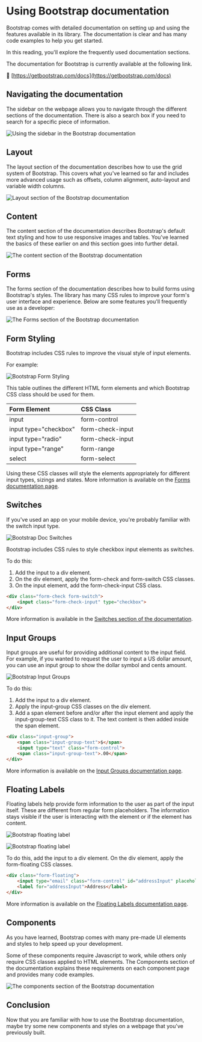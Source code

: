# Using Bootstrap documentation

Bootstrap comes with detailed documentation on setting up and using the features available in its library. The documentation is clear and has many code examples to help you get started.

In this reading, you'll explore the frequently used documentation sections.

The documentation for Bootstrap is currently available at the following link.

🔗 [https://getbootstrap.com/docs](https://getbootstrap.com/docs)

## Navigating the documentation

The sidebar on the webpage allows you to navigate through the different sections of the documentation. There is also a search box if you need to search for a specific piece of information.

![Using the sidebar in the Bootstrap documentation](https://d3c33hcgiwev3.cloudfront.net/imageAssetProxy.v1/VWhuQ2jdTOWobkNo3Tzlig_4e8c558329ff45728a69e3b0aa2909e1_bootstrap_docs_navigation.png?expiry=1746748800000&hmac=5twCPNz36tvOxN5GgpGHRsYRAw4V3VGVIf9C3ANBD2w)

## Layout

The layout section of the documentation describes how to use the grid system of Bootstrap. This covers what you've learned so far and includes more advanced usage such as offsets, column alignment, auto-layout and variable width columns.

![Layout section of the Bootstrap documentation](https://d3c33hcgiwev3.cloudfront.net/imageAssetProxy.v1/gtR6MVzDSMeUejFcw9jHuQ_94b91c6eacdd4a1eb1d525f4100972e1_bootstrap_docs_layout.png?expiry=1746748800000&hmac=patzlC-hGovuo5oxfydYdF9SyyU8wKczGjfht4CsMCc)

## Content

The content section of the documentation describes Bootstrap's default text styling and how to use responsive images and tables. You've learned the basics of these earlier on and this section goes into further detail.

![The content section of the Bootstrap documentation](https://d3c33hcgiwev3.cloudfront.net/imageAssetProxy.v1/8aeY4Cx-QwinmOAsfsMIdQ_c567a25e837f458b871c29b5ebf4b9e1_bootstrap_docs_content.png?expiry=1746748800000&hmac=ZoUCWpP_Ut7wnzoTrfUP7HHb6NYasq09Lv6CmaTZVQw)

## Forms

The forms section of the documentation describes how to build forms using Bootstrap's styles. The library has many CSS rules to improve your form's user interface and experience. Below are some features you'll frequently use as a developer:

![The Forms section of the Bootstrap documentation](https://d3c33hcgiwev3.cloudfront.net/imageAssetProxy.v1/KH7sNjT0QAS-7DY09AAEGQ_155d8f197dbd4a979f9d3c9cd7b29ce1_bootstrap_docs_forms.png?expiry=1746748800000&hmac=pryNuW7gMzsQh-8t8HbkGHd7ALHS_HGhNg0E_68PlTA)

## Form Styling

Bootstrap includes CSS rules to improve the visual style of input elements.

For example:

![Bootstrap Form Styling](https://d3c33hcgiwev3.cloudfront.net/imageAssetProxy.v1/kZRMrVcjR1uUTK1XI1dbpw_96c7aebfb62e42f49766f0e63257b1e1_bootstrap_form_control.png?expiry=1746748800000&hmac=4XnKkDqB5MOU6PhWATxEjH5nlB2pG_JUKgu7CilPcc4)

This table outlines the different HTML form elements and which Bootstrap CSS class should be used for them.

| **Form Element**    | **CSS Class**  |
|:------------------- |:-------------- |
|input                |form-control    |
|input type="checkbox"|form-check-input|
|input type="radio"   |form-check-input|
|input type="range"   |form-range      |
|select               |form-select     |

Using these CSS classes will style the elements appropriately for different input types, sizings and states. More information is available on the [Forms documentation page](https://getbootstrap.com/docs/5.0/forms/overview/).

## Switches

If you've used an app on your mobile device, you're probably familiar with the switch input type.

![Bootstrap Doc Switches](https://d3c33hcgiwev3.cloudfront.net/imageAssetProxy.v1/t-RILIyKSwekSCyMipsHug_9b79ddf623c54c6f8719964fc25e20e1_bootstrap_docs_switches.png?expiry=1746748800000&hmac=boaXH1q_mEdkRtdD_u7wlV5Mo-auxpAgkYkOQ-yAKlE)

Bootstrap includes CSS rules to style checkbox input elements as switches.

To do this:

1. Add the input to a div element.
2. On the div element, apply the form-check and form-switch CSS classes.
3. On the input element, add the form-check-input CSS class.

```html
<div class="form-check form-switch">
    <input class="form-check-input" type="checkbox">
</div>
```

More information is available in the [Switches section of the documentation](https://getbootstrap.com/docs/5.0/forms/checks-radios/#switches).

## Input Groups

Input groups are useful for providing additional content to the input field. For example, if you wanted to request the user to input a US dollar amount, you can use an input group to show the dollar symbol and cents amount.

![Bootstrap Input Groups](https://d3c33hcgiwev3.cloudfront.net/imageAssetProxy.v1/mr7x2CKwQ86-8dgisGPOQQ_b4407177d0b74adc8b4affb9fc8efde1_bootstrap_input_group.png?expiry=1746748800000&hmac=q7BZvkd5CHGvlBbdgPZnmv88kXOQwQLqzDPCM5cbVUg)

To do this:

1. Add the input to a div element.
2. Apply the input-group CSS classes on the div element.
3. Add a span element before and/or after the input element and apply the input-group-text CSS class to it. The text content is then added inside the span element.

```html
<div class="input-group">
    <span class="input-group-text">$</span>
    <input type="text" class="form-control">
    <span class="input-group-text">.00</span>
</div>
```

More information is available on the [Input Groups documentation page](https://getbootstrap.com/docs/5.0/forms/input-group/).

## Floating Labels

Floating labels help provide form information to the user as part of the input itself. These are different from regular form placeholders. The information stays visible if the user is interacting with the element or if the element has content.

![Bootstrap floating label](https://d3c33hcgiwev3.cloudfront.net/imageAssetProxy.v1/d91CBY4JQoOdQgWOCaKD5Q_cee428e3084f4f51bb27b71a353924e1_bootstrap_docs_floating_label1.png?expiry=1746748800000&hmac=IOCsHu1c1PkVRJb6Ff4rkkVjLNTD6hBSaePHJ6jCM6w)

![Bootstrap floating label](https://d3c33hcgiwev3.cloudfront.net/imageAssetProxy.v1/-5va2gC4R56b2toAuPeehQ_159ac1bc9ba744778bccd91d679fa2e1_bootstrap_docs_floating_label2.png?expiry=1746748800000&hmac=QaAPlGRrmj-i0K4Z9VtuBs6DQZWWIhYXJF-HYCTp9b8)

To do this, add the input to a div element. On the div element, apply the form-floating CSS classes.

```html
<div class="form-floating">
    <input type="email" class="form-control" id="addressInput" placeholder="Address">
    <label for="addressInput">Address</label>
</div>
```

More information is available on the [Floating Labels documentation page](https://getbootstrap.com/docs/5.0/forms/floating-labels/).

## Components

As you have learned, Bootstrap comes with many pre-made UI elements and styles to help speed up your development.

Some of these components require Javascript to work, while others only require CSS classes applied to HTML elements. The Components section of the documentation explains these requirements on each component page and provides many code examples.

![The components section of the Bootstrap documentation](https://d3c33hcgiwev3.cloudfront.net/imageAssetProxy.v1/SF1dLntLRAqdXS57S1QKcg_27e2d870013f468ab187f7a708113fe1_bootstrap_docs_components.png?expiry=1746748800000&hmac=oqO7nqComP00LIuPmHaQ6G859kL-xrz2rmU9RWu7xKM)

## Conclusion

Now that you are familiar with how to use the Bootstrap documentation, maybe try some new components and styles on a webpage that you've previously built.